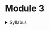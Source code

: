 # Module 3

<details>

<summary>Syllabus</summary>

**Inner Product Spaces**

* Vector length and unit vector, dot product and angle between two vectors
* The Cauchy-Schwarz inequality, inner product examples as (\mathbb{R}^n) and (M\_{2 \times 2})
* Properties of inner products, definitions of length, distance, and angle
* Orthogonal projections in inner product spaces
* Orthogonal and orthonormal sets, orthogonal and orthonormal basis
* Gram-Schmidt orthonormalization process (without proof)
* The least squares problem, orthogonal subspaces, solving the least squares problems

</details>

